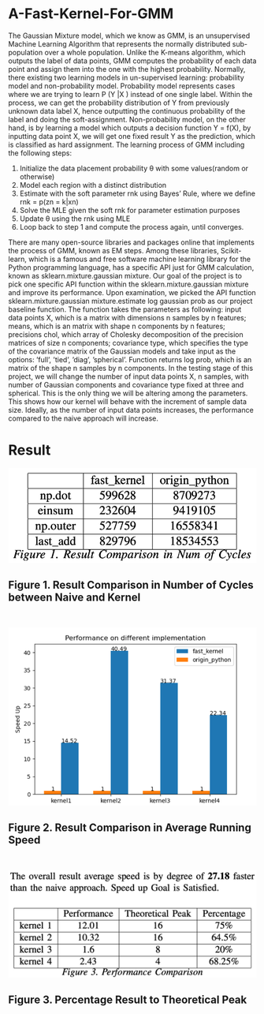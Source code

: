# A-Fast-Kernel-For-GMM
The Gaussian Mixture model, which we know as GMM, is an unsupervised Machine Learning Algorithm that represents the normally distributed sub-population over a whole population. Unlike the K-means algorithm, which outputs the label of data points, GMM computes the probability of each data point and assign them into the one with the highest probability. Normally, there existing two learning models in un-supervised learning: probability model and non-probability model. Probability model represents cases where we are trying to learn P (Y |X ) instead of one single label. Within the process, we can get the probability distribution of Y from previously unknown data label X, hence outputting the continuous probability of the label and doing the soft-assignment. Non-probability model, on the other hand, is by learning a model which outputs a decision function Y = f(X), by inputting data point X, we will get one fixed result Y as the prediction, which is classified as hard assignment. The learning process of GMM including the following steps:

1. Initialize the data placement probability θ with some values(random or otherwise)
2. Model each region with a distinct distribution
3. Estimate with the soft parameter rnk using Bayes’ Rule, where we define rnk = p(zn = k|xn)
4. Solve the MLE given the soft rnk for parameter estimation purposes
5. Update θ using the rnk using MLE
6. Loop back to step 1 and compute the process again, until converges.

There are many open-source libraries and packages online that implements the process of GMM, known as EM steps. Among these libraries, Scikit-learn, which is a famous and free software machine learning library for the Python programming language, has a specific API just for GMM calculation, known as sklearn.mixture.gaussian mixture. Our goal of the project is to pick one specific API function within the sklearn.mixture.gaussian mixture and improve its performance. Upon examination, we picked the API function sklearn.mixture.gaussian mixture.estimate log gaussian prob as our project baseline function. The function takes the parameters as following: input data points X, which is a matrix with dimensions n samples by n features; means, which is an matrix with shape n components by n features; precisions chol, which array of Cholesky decomposition of the precision matrices of size n components; covariance type, which specifies the type of the covariance matrix of the Gaussian models and take input as the options: ’full’, ’tied’, ’diag’, ’spherical’. Function returns log prob, which is an matrix of the shape n samples by n components.
In the testing stage of this project, we will change the number of input data points X, n samples, with number of Gaussian components and covariance type fixed at three and spherical. This is the only thing we will be altering among the parameters. This shows how our kernel will behave with the increment of sample data size. Ideally, as the number of input data points increases, the performance compared to the naive approach will increase.

# Result 
![Result in Number of Cycles](https://github.com/cljiang74/A-Fast-Kernel-For-GMM/blob/main/images/Number_of_Cycles.png)
## Figure 1. Result Comparison in Number of Cycles between Naive and Kernel
<br/>

![Result in Speed Comparison](https://github.com/cljiang74/A-Fast-Kernel-For-GMM/blob/main/images/Speed_Performance.png)
## Figure 2. Result Comparison in Average Running Speed
<br/>

![Result in Percentage Comparison](https://github.com/cljiang74/A-Fast-Kernel-For-GMM/blob/main/images/Percentage.png)
## Figure 3. Percentage Result to Theoretical Peak
<br/>